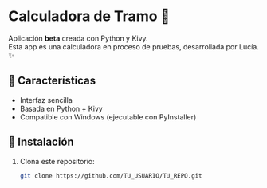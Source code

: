 # Calculadora de Tramo 🚀

Aplicación **beta** creada con Python y Kivy.  
Esta app es una calculadora en proceso de pruebas, desarrollada por Lucía. ✨

## 📌 Características
- Interfaz sencilla
- Basada en Python + Kivy
- Compatible con Windows (ejecutable con PyInstaller)

## 🚀 Instalación
1. Clona este repositorio:
   ```bash
   git clone https://github.com/TU_USUARIO/TU_REPO.git
